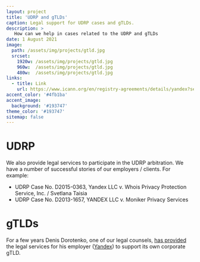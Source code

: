 ```yaml
---
layout: project
title: 'UDRP and gTLDs'
caption: Legal support for UDRP cases and gTLDs.
description: >
   How can we help in cases related to the UDRP and gTLDs  
date: 1 August 2021
image: 
  path: /assets/img/projects/gtld.jpg
  srcset: 
    1920w: /assets/img/projects/gtld.jpg
    960w:  /assets/img/projects/gtld.jpg
    480w:  /assets/img/projects/gtld.jpg
links:
  - title: Link
    url: https://www.icann.org/en/registry-agreements/details/yandex?section=agreement
accent_color: '#4fb1ba'
accent_image:
  background: '#193747'
theme_color: '#193747'
sitemap: false
---
```


# UDRP

We also provide legal services to participate in the UDRP arbitration. We have a number of successful stories of our employers / clients. For example:
* UDRP Case No. D2015-0363,  Yandex LLC v. Whois Privacy Protection Service, Inc. / Svetlana Taisia 
* UDRP Case No. D2013-1657,  YANDEX LLC v. Moniker Privacy Services 

# gTLDs

For a few years Denis Dorotenko, one of our legal counsels, [has provided](https://itp.cdn.icann.org/en/files/registry-agreements/yandex/yandex-contacts-16jul14-en.pdf) the legal services for his employer ([Yandex](https://yandex.com/company)) to support its own corporate gTLD.


